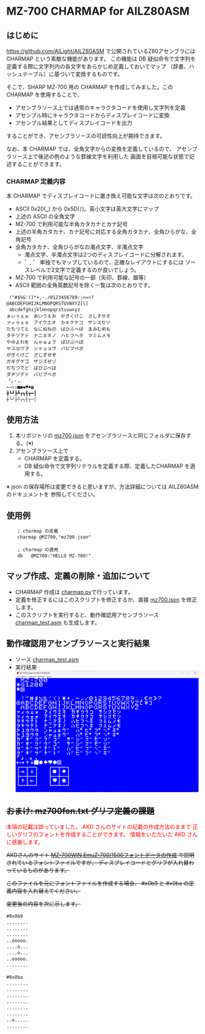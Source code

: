 # MZ-700 CHARMAP for AILZ80ASM

## はじめに

https://github.com/AILight/AILZ80ASM で公開されているZ80アセンブラには CHARMAP 
という素敵な機能があります。
この機能は DB 疑似命令で文字列を定義する際に文字列内の各文字をあらかじめ定義しておいてマップ
（辞書、ハッシュテーブル）に基づいて変換するものです。

そこで、SHARP MZ-700 用の CHARMAP を作成してみました。この CHARMAP を使用することで、
- アセンブラソース上では通常のキャラクタコードを使用し文字列を定義
- アセンブル時にキャラクタコードからディスプレイコードに変換
- アセンブル結果としてディスプレイコードを出力

することができ、アセンブラソースの可読性向上が期待できます。

なお、本 CHARMAP では、全角文字からの変換を定義しているので、
アセンブラソース上で後述の例のような罫線文字を利用した
画面を目視可能な状態で記述することができます。

### CHARMAP 定義内容

本 CHARMAP でディスプレイコードに置き換え可能な文字は次のとおりです。

- ASCII 0x20(`␣`) から 0x5D(`]`)。英小文字は英大文字にマップ
- 上述の ASCII の全角文字
- MZ-700 で利用可能な半角カタカナとカナ記号
- 上述の半角カタカナ、カナ記号に対応する全角カタカナ、全角ひらがな、全角記号
- 全角カタカナ、全角ひらがなの濁点文字、半濁点文字
    - 濁点文字、半濁点文字は2つのディスプレイコードに分解されます。
    - ゛, ゜ 単独でもマップしているので、正確なレイアウトにするには
    ソースレベルで2文字で定義するのが良いでしょう。
- MZ-700 で利用可能な記号の一部（矢印、罫線、▩等）
- ASCII 範囲の全角英数記号を除く一覧は次のとおりです。
```
 !"#$%&'()*+,-./0123456789:;<=>?
@ABCDEFGHIJKLMNOPQRSTUVWXYZ[\]
 abcdefghijklmnopqrstuvwxyz
ぁぃぅぇぉ　あいうえお　かきくけこ　さしすせそ
ァィゥェォ　アイウエオ　カキクケコ　サシスセソ
たちつてと　なにぬねの　はひふへほ　まみむめも
タチツテト　ナニヌネノ　ハヒフヘホ　マミムメモ
やゆよわを　んゃゅょゔ　ぱぴぷぺぽ
ヤユヨワヲ　ンャュョヴ　パピプペポ
がぎぐげご　ざじずぜぞ
ガギグゲゴ　ザジズゼゾ
だぢづでど　ばびぶべぼ
ダヂヅデド　バビブベボ
「」・。．
←→↑↓■●◆♥♠▩
╋┗┛┣┻┏┓┫┳━┃
┼└┘├┴┌┐┤┬─│
```

## 使用方法

1. 本リポジトリの [mz700.json](mz700.json) をアセンブラソースと同じフォルダに保存する。(※)
2. アセンブラソース上で
    - CHARMAP を定義する。
    - DB 疑似命令で文字列リテラルを定義する際、定義したCHARMAP を適用する。

※ json の保存場所は変更できると思いますが、方法詳細については AILZ80ASM のドキュメントを
参照してください。

## 使用例

```
    ; charmap の定義
    charmap @MZ700,"mz700.json"

    ; charmap の適用
    db   @MZ700:"HELLO MZ-700!"
```
## マップ作成、定義の削除・追加について

- CHARMAP 作成は [charmap.py](charmap.py)で行っています。
- 定義を修正するにはこのスクリプトを修正するか、直接 [mz700.json](mz700.json) を修正します。
- このスクリプトを実行すると、動作確認用アセンブラソース [charmap_test.asm](charmap_test.asm) も生成します。

## 動作確認用アセンブラソースと実行結果

- ソース [charmap_test.asm](charmap_test.asm)
- 実行結果
![charmap_test.png](charmap_test.png)

## ~~おまけ: mz700fon.txt グリフ定義の課題~~

<div style="color:red;margin-bottom:1em">
本項の記載は誤っていました。
AKD さんのサイトの記載の作成方法のままで
正しいグリフのフォントを作成することができます。
情報をいただいた AKD さんに感謝します。
</div>

~~AKDさんのサイト
[MZ-700WIN,EmuZ-700/1500フォントデータの作成](http://mzakd.cool.coocan.jp/starthp/subpage15.html)
で説明されているフォントファイルですが、
ディスプレイコードとグリフが入れ替わっているものがあります。~~

~~このファイルを元にフォントファイルを作成する場合、
#x0b9 と #x0ba の定義内容を入れ替えてください。~~

~~変更後の内容を次に示します。~~

```
#0x0b9
........
........
........
..ooooo.
....o...
....o...
..ooooo.
........

#0x0ba
........
........
........
........
........
........
..o.....
........
```